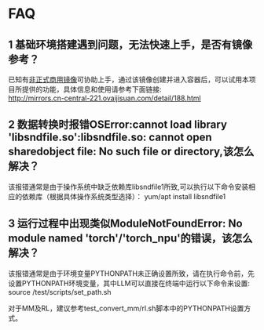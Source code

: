 # FAQ

## 1 基础环境搭建遇到问题，无法快速上手，是否有镜像参考？

已知有[非正式商用镜像](http://mirrors.cn-central-221.ovaijisuan.com/detail/188.html)可协助上手，通过该镜像创建并进入容器后，可以试用本项目所提供的功能，具体信息和使用请参考下面链接:  
<http://mirrors.cn-central-221.ovaijisuan.com/detail/188.html>

## 2 数据转换时报错OSError:cannot load library 'libsndfile.so':libsndfile.so: cannot open sharedobject file: No such file or directory,该怎么解决？

该报错通常是由于操作系统中缺乏依赖库libsndfile1所致,可以执行以下命令安装相应的依赖库（根据具体操作系统类型选择）：
yum/apt install libsndfile1

## 3 运行过程中出现类似ModuleNotFoundError: No module named 'torch'/'torch_npu'的错误，该怎么解决？

该报错通常是由于环境变量PYTHONPATH未正确设置所致，请在执行命令前，先设置PYTHONPATH环境变量，其中LLM可以直接在终端中运行以下命令来设置:
source /test/scripts/set_path.sh

对于MM及RL，建议参考test_convert_mm/rl.sh脚本中的PYTHONPATH设置方式。


